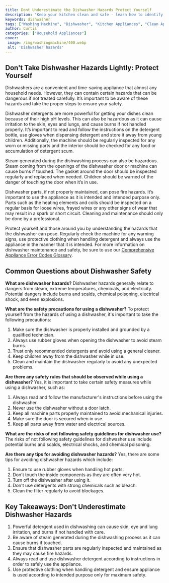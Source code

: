 ```yaml
---
title: Dont Underestimate the Dishwasher Hazards Protect Yourself
description: "Keep your kitchen clean and safe - learn how to identify and prevent dishwasher hazards in this blog post Discover the potential risks of a dishwasher and how to protect yourself and the ones you love"
keywords: dishwasher
tags: ["Washing Machine", "Dishwasher", "Kitchen Appliances", "Clean Appliance"]
author: Curtis
categories: ["Household Appliances"]
cover: 
 image: /img/washingmachine/400.webp
 alt: 'Dishwasher hazards'
---
```

## Don't Take Dishwasher Hazards Lightly: Protect Yourself
Dishwashers are a convenient and time-saving appliance that almost any household needs. However, they can contain certain hazards that can be dangerous if not treated carefully. It’s important to be aware of these hazards and take the proper steps to ensure your safety.

Dishwasher detergents are more powerful for getting your dishes clean because of their high pH levels. This can also be hazardous as it can cause irritation to the skin, eyes and lungs, and cause burns if not handled properly. It’s important to read and follow the instructions on the detergent bottle, use gloves when dispensing detergent and store it away from young children. Additionally, the machine should be regularly inspected for any worn or missing parts and the interior should be checked for any food or accumulation of detergent scum.

Steam generated during the dishwashing process can also be hazardous. Steam coming from the openings of the dishwasher door or machine can cause burns if touched. The gasket around the door should be inspected regularly and replaced when needed. Children should be warned of the danger of touching the door when it’s in use.

Dishwasher parts, if not properly maintained, can pose fire hazards. It’s important to use the appliance as it is intended and intended purpose only. Parts such as the heating elements and coils should be inspected on a regular basis for loose wires, frayed wires or any other signs of wear that may result in a spark or short circuit. Cleaning and maintenance should only be done by a professional.

Protect yourself and those around you by understanding the hazards that the dishwasher can pose. Regularly check the machine for any warning signs, use protective clothing when handling detergent and always use the appliance in the manner that it is intended. For more information on dishwasher maintenance and safety, be sure to use our [Comprehensive Appliance Error Codes Glossary](./error-codes/).

## Common Questions about Dishwasher Safety 

**What are dishwasher hazards?**
Dishwasher hazards generally relate to dangers from steam, extreme temperatures, chemicals, and electricity. Potential dangers include burns and scalds, chemical poisoning, electrical shock, and even explosions.

**What are the safety precautions for using a dishwasher?**
To protect yourself from the hazards of using a dishwasher, it's important to take the following precautions:
1. Make sure the dishwasher is properly installed and grounded by a qualified technician.
2. Always use rubber gloves when opening the dishwasher to avoid steam burns.
3. Trust only recommended detergents and avoid using a general cleaner.
4. Keep children away from the dishwasher while in use.
5. Clean and maintain the dishwasher regularly to avoid any unexpected problems. 

**Are there any safety rules that should be observed while using a dishwasher?**
Yes, it is important to take certain safety measures while using a dishwasher, such as:
1. Always read and follow the manufacturer's instructions before using the dishwasher.
2. Never use the dishwasher without a door latch.
3. Keep all machine parts properly maintained to avoid mechanical injuries.
4. Make sure the door is secured when in use. 
5. Keep all parts away from water and electrical sources.

**What are the risks of not following safety guidelines for dishwasher use?**
The risks of not following safety guidelines for dishwasher use include potential burns and scalds, electrical shocks, and chemical poisoning. 

**Are there any tips for avoiding dishwasher hazards?**
Yes, there are some tips for avoiding dishwasher hazards which include:
1. Ensure to use rubber gloves when handling hot parts.
2. Don't touch the inside components as they are often very hot.
3. Turn off the dishwasher after using it.
4. Don't use detergents with strong chemicals such as bleach.
5. Clean the filter regularly to avoid blockages.

## Key Takeaways: Don't Underestimate Dishwasher Hazards
1. Powerful detergent used in dishwashing can cause skin, eye and lung irritation, and burns if not handled with care.
2. Be aware of steam generated during the dishwashing process as it can cause burns if touched.
3. Ensure that dishwasher parts are regularly inspected and maintained as they may cause fire hazards. 
4. Always read and use dishwasher detergent according to instructions in order to safely use the appliance.
5. Use protective clothing when handling detergent and ensure appliance is used according to intended purpose only for maximum safety.
